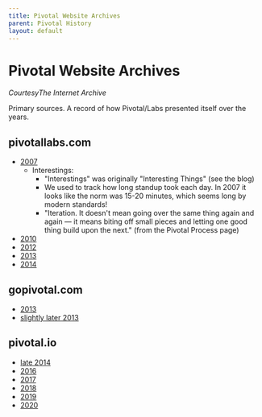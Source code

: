 ```yaml
---
title: Pivotal Website Archives
parent: Pivotal History
layout: default
---
```


# Pivotal Website Archives 
_CourtesyThe Internet Archive_

Primary sources. A record of how Pivotal/Labs presented itself over the years.

## pivotallabs.com

- [2007][2007]
  - Interestings:
    - "Interestings" was originally "Interesting Things" (see the blog)
    - We used to track how long standup took each day. In 2007 it looks like the norm was 15-20 minutes, which seems long by modern standards!
    - "Iteration. It doesn't mean going over the same thing again and again — it means biting off small pieces and letting one good thing build upon the next." (from the Pivotal Process page)
- [2010][2010]
- [2012][2012]
- [2013][2013a]
- [2014][2014a]

## gopivotal.com

- [2013][2013b]
- [slightly later 2013][2013c]

## pivotal.io

- [late 2014][2014b]
- [2016][2016]
- [2017][2017]
- [2018][2018]
- [2019][2019]
- [2020][2020]

[2007]: https://web.archive.org/web/20070216104648/http://www.pivotallabs.com/
[2010]: https://web.archive.org/web/20101105102729/http://pivotallabs.com/
[2012]: https://web.archive.org/web/20120111171411/http://pivotallabs.com/
[2013a]: https://web.archive.org/web/20130113074603/http://pivotallabs.com/
[2013b]: https://web.archive.org/web/20130606100607/http://www.gopivotal.com:80/
[2013c]: https://web.archive.org/web/20130720074756/http://gopivotal.com:80/
[2014a]: https://web.archive.org/web/20141206054035/http://pivotallabs.com/
[2014b]: https://web.archive.org/web/20141208123549/http://www.pivotal.io/
[2016]: http://web.archive.org/web/20161202145402/https://pivotal.io/
[2017]: https://web.archive.org/web/20170131182631/https://pivotal.io/ 
[2018]: https://web.archive.org/web/20180201005215/https://pivotal.io/
[2019]: https://web.archive.org/web/20190201050120/https://pivotal.io/
[2020]: https://web.archive.org/web/20200101171848/https://pivotal.io/
